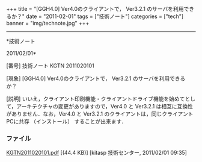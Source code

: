 ﻿+++
title = "[GGH4.0] Ver4.0のクライアントで， Ver3.2.1 のサーバを利用できるか？"
date = "2011-02-01"
tags = ["技術ノート"]
categories = ["tech"]
banner = "img/technote.jpg"
+++

-----------------------------------------------------------------------------------------------------------------------------

*技術ノート

2011/02/01*


[番号]
技術ノート KGTN 2011020101

[現象]
[GGH4.0] Ver4.0のクライアントで， Ver3.2.1 のサーバを利用できるか？

[説明]
いいえ，クライアント印刷機能・クライアントドライブ機能を始めてとして，アーキテクチャの変更がありますので，Ver4.0
と Ver3.2.1 は相互に互換性がありません．なお，Ver4.0 と Ver3.2.1
のクライアントは，同じクライアントPCに共存 （インストール）
することが出来ます．


### ファイル

 
 


[KGTN2011020101.pdf](http://techreport.kitasp.net/attachments/download/464/KGTN2011020101.pdf)
 [(44.4 KB)] [kitasp 技術センター, 2011/02/01
09:35]


 


 

